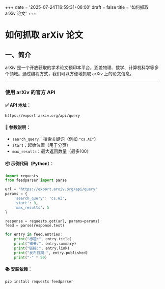 +++
date = '2025-07-24T16:59:31+08:00'
draft = false
title = '如何抓取 arXiv 论文'
+++
<!--more-->
# 如何抓取 arXiv 论文

## 一、简介

arXiv 是一个开放获取的学术论文预印本平台，涵盖物理、数学、计算机科学等多个领域。通过编程方式，我们可以方便地抓取 arXiv 上的论文信息。

---
### 使用 arXiv 的官方 API

#### ✅ API 地址：
```
https://export.arxiv.org/api/query
```

#### 📌 参数说明：
- `search_query`：搜索关键词（例如 `"cs.AI"`）
- `start`：起始位置（用于分页）
- `max_results`：最大返回数量（最多100）

#### 📦 示例代码（Python）：

```python
import requests
from feedparser import parse

url = 'https://export.arxiv.org/api/query'
params = {
    'search_query': 'cs.AI',
    'start': 0,
    'max_results': 5
}

response = requests.get(url, params=params)
feed = parse(response.text)

for entry in feed.entries:
    print("标题:", entry.title)
    print("摘要:", entry.summary)
    print("链接:", entry.link)
    print("发布日期:", entry.published)
    print("-" * 50)
```

#### 📚 安装依赖：
```bash
pip install requests feedparser
```
